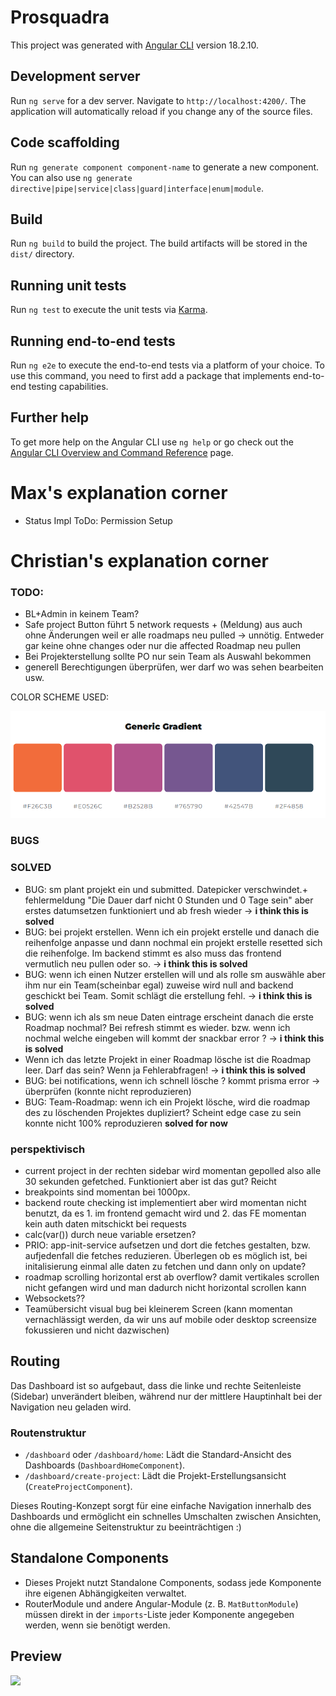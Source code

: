 # Prosquadra

This project was generated with [Angular CLI](https://github.com/angular/angular-cli) version 18.2.10.

## Development server

Run `ng serve` for a dev server. Navigate to `http://localhost:4200/`. The application will automatically reload if you change any of the source files.

## Code scaffolding

Run `ng generate component component-name` to generate a new component. You can also use `ng generate directive|pipe|service|class|guard|interface|enum|module`.

## Build

Run `ng build` to build the project. The build artifacts will be stored in the `dist/` directory.

## Running unit tests

Run `ng test` to execute the unit tests via [Karma](https://karma-runner.github.io).

## Running end-to-end tests

Run `ng e2e` to execute the end-to-end tests via a platform of your choice. To use this command, you need to first add a package that implements end-to-end testing capabilities.

## Further help

To get more help on the Angular CLI use `ng help` or go check out the [Angular CLI Overview and Command Reference](https://angular.dev/tools/cli) page.

# Max's explanation corner
- Status Impl ToDo: Permission Setup

# Christian's explanation corner

### TODO:

- BL+Admin in keinem Team?
- Safe project Button führt 5 network requests + (Meldung) aus auch ohne Änderungen weil er alle roadmaps neu pulled -> unnötig. Entweder gar keine ohne changes oder nur die affected Roadmap neu pullen 
- Bei Projekterstellung sollte PO nur sein Team als Auswahl bekommen
- generell Berechtigungen überprüfen, wer darf wo was sehen bearbeiten usw.

COLOR SCHEME USED:

![img.png](img.png)

### BUGS

### SOLVED
- BUG: sm plant projekt ein und submitted. Datepicker verschwindet.+ fehlermeldung "Die Dauer darf nicht 0 Stunden und 0 Tage sein" aber erstes datumsetzen funktioniert und ab fresh wieder -> **i think this is solved**
- BUG: bei projekt erstellen. Wenn ich ein projekt erstelle und danach die reihenfolge anpasse und dann nochmal ein projekt erstelle resetted sich die reihenfolge. Im backend stimmt es also muss das frontend vermutlich neu pullen oder so. -> **i think this is solved**
- BUG: wenn ich einen Nutzer erstellen will und als rolle sm auswähle aber ihm nur ein Team(scheinbar egal) zuweise wird null and backend geschickt bei Team. Somit schlägt die erstellung fehl. -> **i think this is solved**
- BUG: wenn ich als sm neue Daten eintrage erscheint danach die erste Roadmap nochmal? Bei refresh stimmt es wieder. bzw. wenn ich nochmal welche eingeben will kommt der snackbar error ? -> **i think this is solved**
- Wenn ich das letzte Projekt in einer Roadmap lösche ist die Roadmap leer. Darf das sein? Wenn ja Fehlerabfragen! -> **i think this is solved**
- BUG: bei notifications, wenn ich schnell lösche ? kommt prisma error -> überprüfen (konnte nicht reproduzieren)
- BUG: Team-Roadmap: wenn ich ein Projekt lösche, wird die roadmap des zu löschenden Projektes dupliziert? Scheint edge case zu sein konnte nicht 100% reproduzieren **solved for now**


### perspektivisch

- current project in der rechten sidebar wird momentan gepolled also alle 30 sekunden gefetched. Funktioniert aber ist das gut? Reicht
- breakpoints sind momentan bei 1000px.
- backend route checking ist implementiert aber wird momentan nicht benutzt, da es 1. im frontend gemacht wird und 2. das FE momentan kein auth daten mitschickt bei requests
- calc(var()) durch neue variable ersetzen?
- PRIO: app-init-service aufsetzen und dort die fetches gestalten, bzw. aufjedenfall die fetches reduzieren. Überlegen ob es möglich ist, bei initalisierung einmal alle daten zu fetchen und dann only on update?
- roadmap scrolling horizontal erst ab overflow? damit vertikales scrollen nicht gefangen wird und man dadurch nicht horizontal scrollen kann
- Websockets??
- Teamübersicht visual bug bei kleinerem Screen (kann momentan vernachlässigt werden, da wir uns auf mobile oder desktop screensize fokussieren und nicht dazwischen)

## Routing

Das Dashboard ist so aufgebaut, dass die linke und rechte Seitenleiste (Sidebar) unverändert bleiben, während nur der mittlere Hauptinhalt bei der Navigation neu geladen wird.

### Routenstruktur

* ````/dashboard```` oder ````/dashboard/home````: Lädt die Standard-Ansicht des Dashboards (````DashboardHomeComponent````).
* ````/dashboard/create-project````: Lädt die Projekt-Erstellungsansicht (````CreateProjectComponent````).

Dieses Routing-Konzept sorgt für eine einfache Navigation innerhalb des Dashboards und ermöglicht ein schnelles Umschalten zwischen Ansichten, ohne die allgemeine Seitenstruktur zu beeinträchtigen :)

## Standalone Components

* Dieses Projekt nutzt Standalone Components, sodass jede Komponente ihre eigenen Abhängigkeiten verwaltet.
* RouterModule und andere Angular-Module (z. B. ````MatButtonModule````) müssen direkt in der ````imports````-Liste jeder Komponente angegeben werden, wenn sie benötigt werden.

## Preview

![](https://web06.iis.uni-bamberg.de/gitlab/wip2425g1/wip2425_g1/-/raw/main/prosquadra/readme_preview.gif)
